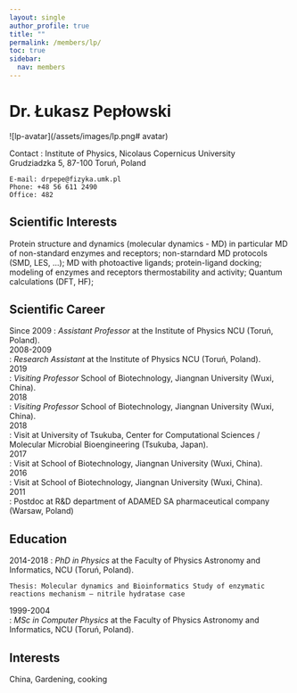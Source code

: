```yaml
---
layout: single
author_profile: true
title: ""
permalink: /members/lp/
toc: true
sidebar:
  nav: members
---
```


Dr. Łukasz Pepłowski
===================

![lp-avatar](/assets/images/lp.png# avatar)

Contact
:   Institute of Physics, Nicolaus Copernicus University  
    Grudziadzka 5, 87-100 Toruń, Poland  

    E-mail: drpepe@fizyka.umk.pl  
    Phone: +48 56 611 2490  
    Office: 482  

Scientific Interests
-----------------

Protein structure and dynamics (molecular dynamics - MD) in particular MD of non-standard enzymes and receptors;  non-starndard MD protocols (SMD, LES, ...); MD with photoactive ligands; protein-ligand docking; modeling of enzymes and receptors thermostability and activity; Quantum calculations (DFT, HF);

Scientific Career
-----------------

Since 2009
:   *Assistant Professor* at the Institute of Physics NCU (Toruń, Poland).  
2008-2009  
:   *Research Assistant* at the Institute of Physics NCU (Toruń, Poland).  
2019  
:   *Visiting Professor* School of Biotechnology, Jiangnan University (Wuxi, China).  
2018  
:   *Visiting Professor* School of Biotechnology, Jiangnan University (Wuxi, China).  
2018  
:   Visit at University of Tsukuba, Center for Computational Sciences / Molecular Microbial Bioengineering (Tsukuba, Japan).  
2017  
:   Visit at School of Biotechnology, Jiangnan University (Wuxi, China).  
2016  
:   Visit at School of Biotechnology, Jiangnan University (Wuxi, China).  
2011  
:   Postdoc at R&D department of ADAMED SA pharmaceutical company (Warsaw, Poland)  

Education
---------

2014-2018
:   *PhD in Physics* at the Faculty of Physics Astronomy and Informatics, NCU (Toruń, Poland).
  
    Thesis: Molecular dynamics and Bioinformatics Study of enzymatic reactions mechanism – nitrile hydratase case    
1999-2004  
:   *MSc in Computer Physics* at the Faculty of Physics Astronomy and Informatics, NCU (Toruń, Poland).  

Interests
---------

China, Gardening, cooking   




